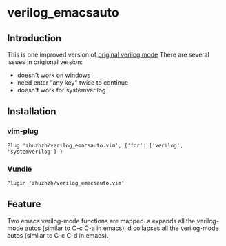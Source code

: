 # verilog_emacsauto

## Introduction
This is one improved version of [original verilog mode](https://github.com/vim-scripts/verilog_emacsauto.vim)
There are several issues in origional version:
- doesn't work on windows
- need enter "any key" twice to continue 
- doesn't work for systemverilog

## Installation

### vim-plug
```vimscript
Plug 'zhuzhzh/verilog_emacsauto.vim', {'for': ['verilog', 'systemverilog'] }
```

### Vundle
```vimscript
Plugin 'zhuzhzh/verilog_emacsauto.vim'
```

## Feature
Two emacs verilog-mode functions are mapped.
<Leader>a expands all the verilog-mode autos (similar to C-c C-a in emacs).
<Leader>d collapses all the verilog-mode autos (similar to C-c C-d in emacs).

